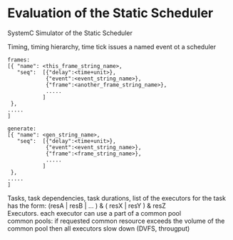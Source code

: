 # Evaluation of the Static Scheduler
SystemC Simulator of the Static Scheduler

Timing, timing hierarchy, time tick issues a named event ot a scheduler <br />
```
frames: 
[{ "name": <this_frame_string_name>, 
   "seq":  [{"delay":<time+unit>}, 
            {"event":<event_string_name>}, 
            {"frame":<another_frame_string_name>}, 
            .....
           ]
 },          
.....
]

generate:
[{ "name": <gen_string_name>, 
   "seq":  [{"delay":<time+unit>}, 
            {"event":<event_string_name>}, 
            {"frame":<frame_string_name>}, 
            .....
           ]
 },          
.....
]
```
Tasks, task dependencies, task durations, list of the executors for the task has the form: (resA | resB | ... ) & ( resX | resY ) & resZ <br />
Executors. each executor can use a part of a common pool <br />
common pools: if requested common resource exceeds the volume of the common pool then all executors slow down (DVFS, througput) <br />

